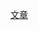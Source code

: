 [文章](https://www.letswrite.tw/firebase-auth-email/#%e9%96%8b%e9%80%9a-authentication-%e5%8a%9f%e8%83%bd)